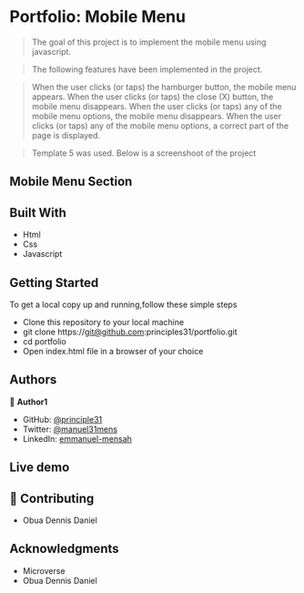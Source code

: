 
# Portfolio: Mobile Menu
> The goal of this project is to implement the mobile menu using javascript.

> The following features have been implemented in the project.

> When the user clicks (or taps) the hamburger button, the mobile menu appears.
> When the user clicks (or taps) the close (X) button, the mobile menu disappears.
> When the user clicks (or taps) any of the mobile menu options, the mobile menu disappears.
> When the user clicks (or taps) any of the mobile menu options, a correct part of the page is displayed.


> Template 5 was used.
> Below is a screenshoot of the project 
## Mobile Menu Section




## Built With


- Html
- Css
- Javascript

## Getting Started
To get a local copy up and running,follow these simple steps

- Clone this repository to your local machine
- git clone https://git@github.com:principles31/portfolio.git
- cd portfolio
- Open index.html file in a browser of your choice

## Authors

👤 **Author1**

- GitHub: [@principle31](https://github.com/principles31)
- Twitter: [@manuel31mens](https://Twiter.com/@Manuel31mens)
- LinkedIn: [emmanuel-mensah](www.linkedin.com/in/emmanuel-mensah-6a044922a)

## Live demo



## 🤝 Contributing

- Obua Dennis Daniel

## Acknowledgments

- Microverse
- Obua Dennis Daniel


